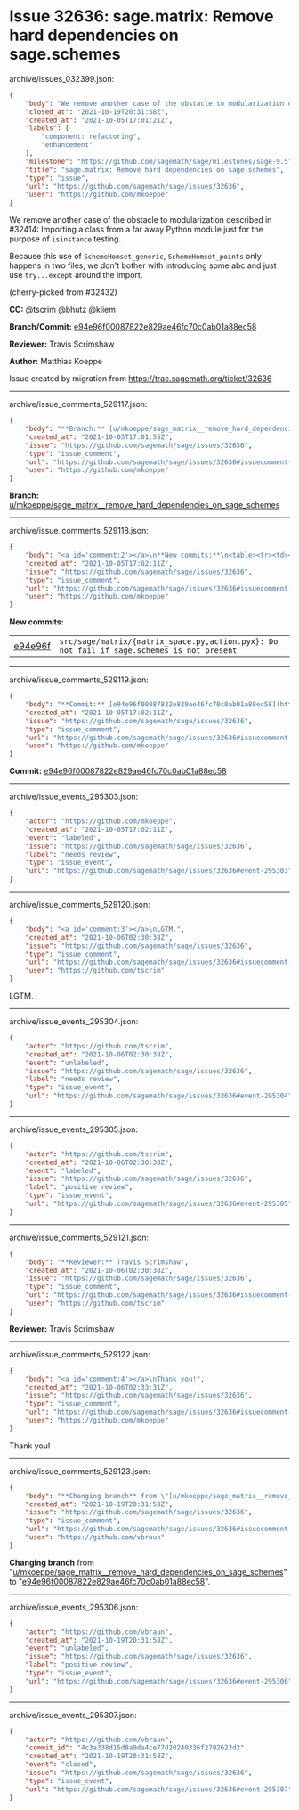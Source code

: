 # Issue 32636: sage.matrix: Remove hard dependencies on sage.schemes

archive/issues_032399.json:
```json
{
    "body": "We remove another case of the obstacle to modularization described in #32414: Importing a class from a far away Python module just for the purpose of `isinstance` testing.\n\nBecause this use of `SchemeHomset_generic`, `SchemeHomset_points` only happens in two files, we don't bother with introducing some abc and just use `try...except` around the import.\n\n(cherry-picked from #32432)\n\n\n**CC:**  @tscrim @bhutz @kliem\n\n**Branch/Commit:** [e94e96f00087822e829ae46fc70c0ab01a88ec58](https://github.com/sagemath/sagetrac-mirror/commit/e94e96f00087822e829ae46fc70c0ab01a88ec58)\n\n**Reviewer:** Travis Scrimshaw\n\n**Author:** Matthias Koeppe\n\nIssue created by migration from https://trac.sagemath.org/ticket/32636\n\n",
    "closed_at": "2021-10-19T20:31:58Z",
    "created_at": "2021-10-05T17:01:21Z",
    "labels": [
        "component: refactoring",
        "enhancement"
    ],
    "milestone": "https://github.com/sagemath/sage/milestones/sage-9.5",
    "title": "sage.matrix: Remove hard dependencies on sage.schemes",
    "type": "issue",
    "url": "https://github.com/sagemath/sage/issues/32636",
    "user": "https://github.com/mkoeppe"
}
```
We remove another case of the obstacle to modularization described in #32414: Importing a class from a far away Python module just for the purpose of `isinstance` testing.

Because this use of `SchemeHomset_generic`, `SchemeHomset_points` only happens in two files, we don't bother with introducing some abc and just use `try...except` around the import.

(cherry-picked from #32432)


**CC:**  @tscrim @bhutz @kliem

**Branch/Commit:** [e94e96f00087822e829ae46fc70c0ab01a88ec58](https://github.com/sagemath/sagetrac-mirror/commit/e94e96f00087822e829ae46fc70c0ab01a88ec58)

**Reviewer:** Travis Scrimshaw

**Author:** Matthias Koeppe

Issue created by migration from https://trac.sagemath.org/ticket/32636





---

archive/issue_comments_529117.json:
```json
{
    "body": "**Branch:** [u/mkoeppe/sage_matrix__remove_hard_dependencies_on_sage_schemes](https://github.com/sagemath/sagetrac-mirror/tree/u/mkoeppe/sage_matrix__remove_hard_dependencies_on_sage_schemes)",
    "created_at": "2021-10-05T17:01:55Z",
    "issue": "https://github.com/sagemath/sage/issues/32636",
    "type": "issue_comment",
    "url": "https://github.com/sagemath/sage/issues/32636#issuecomment-529117",
    "user": "https://github.com/mkoeppe"
}
```

**Branch:** [u/mkoeppe/sage_matrix__remove_hard_dependencies_on_sage_schemes](https://github.com/sagemath/sagetrac-mirror/tree/u/mkoeppe/sage_matrix__remove_hard_dependencies_on_sage_schemes)



---

archive/issue_comments_529118.json:
```json
{
    "body": "<a id='comment:2'></a>\n**New commits:**\n<table><tr><td><a href=\"https://github.com/sagemath/sagetrac-mirror/commit/e94e96f00087822e829ae46fc70c0ab01a88ec58\">e94e96f</a></td><td><code>src/sage/matrix/{matrix_space.py,action.pyx}: Do not fail if sage.schemes is not present</code></td></tr></table>\n",
    "created_at": "2021-10-05T17:02:11Z",
    "issue": "https://github.com/sagemath/sage/issues/32636",
    "type": "issue_comment",
    "url": "https://github.com/sagemath/sage/issues/32636#issuecomment-529118",
    "user": "https://github.com/mkoeppe"
}
```

<a id='comment:2'></a>
**New commits:**
<table><tr><td><a href="https://github.com/sagemath/sagetrac-mirror/commit/e94e96f00087822e829ae46fc70c0ab01a88ec58">e94e96f</a></td><td><code>src/sage/matrix/{matrix_space.py,action.pyx}: Do not fail if sage.schemes is not present</code></td></tr></table>




---

archive/issue_comments_529119.json:
```json
{
    "body": "**Commit:** [e94e96f00087822e829ae46fc70c0ab01a88ec58](https://github.com/sagemath/sagetrac-mirror/commit/e94e96f00087822e829ae46fc70c0ab01a88ec58)",
    "created_at": "2021-10-05T17:02:11Z",
    "issue": "https://github.com/sagemath/sage/issues/32636",
    "type": "issue_comment",
    "url": "https://github.com/sagemath/sage/issues/32636#issuecomment-529119",
    "user": "https://github.com/mkoeppe"
}
```

**Commit:** [e94e96f00087822e829ae46fc70c0ab01a88ec58](https://github.com/sagemath/sagetrac-mirror/commit/e94e96f00087822e829ae46fc70c0ab01a88ec58)



---

archive/issue_events_295303.json:
```json
{
    "actor": "https://github.com/mkoeppe",
    "created_at": "2021-10-05T17:02:11Z",
    "event": "labeled",
    "issue": "https://github.com/sagemath/sage/issues/32636",
    "label": "needs review",
    "type": "issue_event",
    "url": "https://github.com/sagemath/sage/issues/32636#event-295303"
}
```



---

archive/issue_comments_529120.json:
```json
{
    "body": "<a id='comment:3'></a>\nLGTM.",
    "created_at": "2021-10-06T02:30:38Z",
    "issue": "https://github.com/sagemath/sage/issues/32636",
    "type": "issue_comment",
    "url": "https://github.com/sagemath/sage/issues/32636#issuecomment-529120",
    "user": "https://github.com/tscrim"
}
```

<a id='comment:3'></a>
LGTM.



---

archive/issue_events_295304.json:
```json
{
    "actor": "https://github.com/tscrim",
    "created_at": "2021-10-06T02:30:38Z",
    "event": "unlabeled",
    "issue": "https://github.com/sagemath/sage/issues/32636",
    "label": "needs review",
    "type": "issue_event",
    "url": "https://github.com/sagemath/sage/issues/32636#event-295304"
}
```



---

archive/issue_events_295305.json:
```json
{
    "actor": "https://github.com/tscrim",
    "created_at": "2021-10-06T02:30:38Z",
    "event": "labeled",
    "issue": "https://github.com/sagemath/sage/issues/32636",
    "label": "positive review",
    "type": "issue_event",
    "url": "https://github.com/sagemath/sage/issues/32636#event-295305"
}
```



---

archive/issue_comments_529121.json:
```json
{
    "body": "**Reviewer:** Travis Scrimshaw",
    "created_at": "2021-10-06T02:30:38Z",
    "issue": "https://github.com/sagemath/sage/issues/32636",
    "type": "issue_comment",
    "url": "https://github.com/sagemath/sage/issues/32636#issuecomment-529121",
    "user": "https://github.com/tscrim"
}
```

**Reviewer:** Travis Scrimshaw



---

archive/issue_comments_529122.json:
```json
{
    "body": "<a id='comment:4'></a>\nThank you!",
    "created_at": "2021-10-06T02:33:31Z",
    "issue": "https://github.com/sagemath/sage/issues/32636",
    "type": "issue_comment",
    "url": "https://github.com/sagemath/sage/issues/32636#issuecomment-529122",
    "user": "https://github.com/mkoeppe"
}
```

<a id='comment:4'></a>
Thank you!



---

archive/issue_comments_529123.json:
```json
{
    "body": "**Changing branch** from \"[u/mkoeppe/sage_matrix__remove_hard_dependencies_on_sage_schemes](https://github.com/sagemath/sagetrac-mirror/tree/u/mkoeppe/sage_matrix__remove_hard_dependencies_on_sage_schemes)\" to \"[e94e96f00087822e829ae46fc70c0ab01a88ec58](https://github.com/sagemath/sagetrac-mirror/commit/e94e96f00087822e829ae46fc70c0ab01a88ec58)\".",
    "created_at": "2021-10-19T20:31:58Z",
    "issue": "https://github.com/sagemath/sage/issues/32636",
    "type": "issue_comment",
    "url": "https://github.com/sagemath/sage/issues/32636#issuecomment-529123",
    "user": "https://github.com/vbraun"
}
```

**Changing branch** from "[u/mkoeppe/sage_matrix__remove_hard_dependencies_on_sage_schemes](https://github.com/sagemath/sagetrac-mirror/tree/u/mkoeppe/sage_matrix__remove_hard_dependencies_on_sage_schemes)" to "[e94e96f00087822e829ae46fc70c0ab01a88ec58](https://github.com/sagemath/sagetrac-mirror/commit/e94e96f00087822e829ae46fc70c0ab01a88ec58)".



---

archive/issue_events_295306.json:
```json
{
    "actor": "https://github.com/vbraun",
    "created_at": "2021-10-19T20:31:58Z",
    "event": "unlabeled",
    "issue": "https://github.com/sagemath/sage/issues/32636",
    "label": "positive review",
    "type": "issue_event",
    "url": "https://github.com/sagemath/sage/issues/32636#event-295306"
}
```



---

archive/issue_events_295307.json:
```json
{
    "actor": "https://github.com/vbraun",
    "commit_id": "4c3a338d15d8a0da4ce77d20240336f2792623d2",
    "created_at": "2021-10-19T20:31:58Z",
    "event": "closed",
    "issue": "https://github.com/sagemath/sage/issues/32636",
    "type": "issue_event",
    "url": "https://github.com/sagemath/sage/issues/32636#event-295307"
}
```
